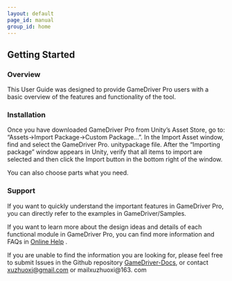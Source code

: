 ```yaml
---
layout: default
page_id: manual
group_id: home
---
```

## Getting Started

### Overview

This User Guide was designed to provide GameDriver Pro users with a basic overview of the
features and functionality of the tool.

### Installation

Once you have downloaded GameDriver Pro from Unity’s Asset Store, go to: “Assets->Import
Package->Custom Package...”. In the Import Asset window, find and select the GameDriver Pro.
unitypackage file. After the “Importing package” window appears in Unity, verify that all items to
import are selected and then click the Import button in the bottom right of the window.

You can also choose parts what you need.

### Support

If you want to quickly understand the important features in GameDriver Pro, you can directly refer to the examples in GameDriver/Samples.

If you want to learn more about the design ideas and details of each functional module in GameDriver Pro, you can find more information and FAQs in [Online Help](http://www.xuzhuoxi.com/GameDriver-Docs/) .

If you are unable to find the information you are looking for, please feel free to submit Issues in the Github repository [GameDriver-Docs](https://github.com/xuzhuoxi/GameDriver-Docs), or contact xuzhuoxi@gmail.com or mailxuzhuoxi@163. com

## 